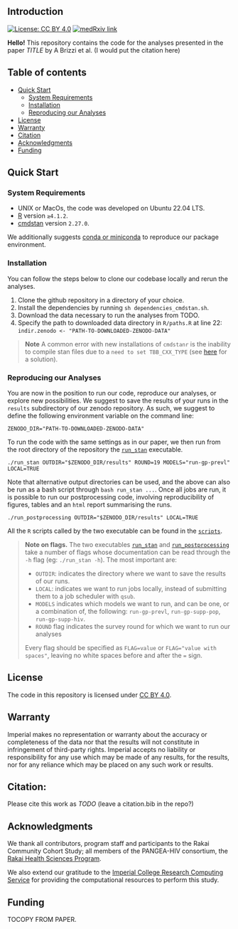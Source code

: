 ## Introduction
[![License: CC BY 4.0](https://img.shields.io/badge/License-CC_BY_4.0-lightgrey.svg)](https://creativecommons.org/licenses/by/4.0/)
[![medRxiv link](https://img.shields.io/badge/medRxiv-link%20to%20paper-blue)](TODO)


**Hello!** This repository contains the code for the analyses presented in the paper *TITLE* by A Brizzi et al.
(I would put the citation here)

## Table of contents
 
- [Quick Start](#quick-start)
    - [System Requirements](#system-requirements)
    - [Installation](#installation)
    - [Reproducing our Analyses](#reproducing-our-analyses)
- [License](#license)
- [Warranty](#warranty)
- [Citation](#citation)
- [Acknowledgments](#acknowledgments)
- [Funding](#funding)


## Quick Start

### System Requirements

- UNIX or MacOs, the code was developed on Ubuntu 22.04 LTS.
- [R](https://www.r-project.org/) version `≥4.1.2`.
- [cmdstan](https://mc-stan.org/users/interfaces/cmdstan) version `2.27.0`.

We additionally suggests [conda or miniconda](https://conda.io/projects/conda/en/latest/user-guide/install/index.html) to reproduce our package environment.

### Installation

You can follow the steps below to clone our codebase locally and rerun the analyses. 

1. Clone the github repository in a directory of your choice.
2. Install the dependencies by running `sh dependencies_cmdstan.sh`.
3. Download the data necessary to run the analyses from TODO.
4. Specify the path to downloaded data directory in `R/paths.R` at line 22: \
    `indir.zenodo <- "PATH-TO-DOWNLOADED-ZENODO-DATA"`
 
>  **Note** A common error with new installations of `cmdstanr` is the inability to compile stan files due to a `need to set TBB_CXX_TYPE` (see [here](https://bytemeta.vip/repo/stan-dev/cmdstanpy/issues/374?page=1) for a solution).

### Reproducing our Analyses

You are now in the position to run our code, reproduce our analyses, or explore new possibilities.
We suggest to save the results of your runs in the `results` subdirectory of our zenodo repository.
As such, we suggest to define the following environment variable on the command line:

```{sh}
ZENODO_DIR="PATH-TO-DOWNLOADED-ZENODO-DATA"
```

To run the code with the same settings as in our paper, we then run from the root directory of the repository the [`run_stan`](run_stan) executable.

```{sh}
./run_stan OUTDIR="$ZENODO_DIR/results" ROUND=19 MODELS="run-gp-prevl" LOCAL=TRUE
```

Note that alternative output directories can be used, and the above can also be run as a bash script through `bash run_stan ...`.
Once all jobs are run, it is possible to run our postprocessing code, involving reproducibility of figures, tables and an `html` report summarising the runs.

```{sh}
./run_postprocessing OUTDIR="$ZENODO_DIR/results" LOCAL=TRUE
```

All the `R` scripts called by the two executable can be found in the [`scripts`](scripts).

> **Note on flags.** The two executables [`run_stan`](run_stan) and [`run_postprocessing`](run_postprocessing) take a number of flags whose documentation can be read through the `-h` flag (eg: `./run_stan -h`). The most important are:
> * `OUTDIR`: indicates the directory where we want to save the results of our runs.
> * `LOCAL`: indicates we want to run jobs locally, instead of submitting them to a job scheduler with `qsub`.
> * `MODELS` indicates which models we want to run, and can be one, or a combination of, the following: `run-gp-prevl`, `run-gp-supp-pop`, `run-gp-supp-hiv`.
> * `ROUND` flag indicates the survey round for which we want to run our analyses 
> 
> Every flag should be specified as `FLAG=value` or `FLAG="value with spaces"`, leaving no white spaces before and after the `=` sign.

## License 

The code in this repository is licensed under [CC BY 4.0](https://img.shields.io/badge/License-CC_BY_4.0-lightgrey.svg).

## Warranty 

Imperial makes no representation or warranty about the accuracy or completeness of the data nor that the results will not constitute in infringement of third-party rights. Imperial accepts no liability or responsibility for any use which may be made of any results, for the results, nor for any reliance which may be placed on any such work or results.

## Citation:

Please cite this work as *TODO* (leave a citation.bib in the repo?)

## Acknowledgments

We thank all contributors, program staff and participants to the Rakai Community Cohort Study; all members of the PANGEA-HIV consortium, the [Rakai Health Sciences Program](https://www.rhsp.org/index.php).

We also extend our gratitude to the [Imperial College Research Computing Service](https://doi.org/10.14469/hpc/2232) for providing the computational resources to perform this study. 

## Funding

TOCOPY FROM PAPER.
